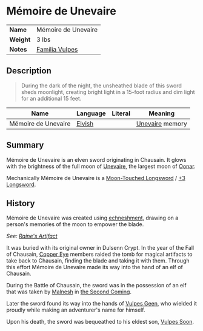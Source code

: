 # Mémoire de Unevaire

|||
| --- | --- |
| **Name** | Mémoire de Unevaire | item.2
| **Weight** | 3 lbs |
| **Notes** | [Familia Vulpes](../../../organisations/familia-vulpes.md) |

## Description

> During the dark of the night, the unsheathed blade of this sword sheds moonlight, creating bright light in a 15-foot radius and dim light for an additional 15 feet.

| Name | Language | Literal | Meaning | 
| --- | --- | --- | --- |
| Mémoire de Unevaire | [Elvish](../../../languages/elvish.md) || [Unevaire](../../../celestial-objects/unevaire.md) memory |

## Summary

Mémoire de Unevaire is an elven sword originating in Chausain. It glows with the brightness of the full moon of [Unevaire](../../../celestial-objects/unevaire.md), the largest moon of [Oonar](../../../celestial-objects/oonar.md).

Mechanically Mémoire de Unevaire is a [Moon-Touched Longsword](https://www.dndbeyond.com/magic-items/moon-touched-sword-longsword) / [+3 Longsword](https://www.dndbeyond.com/magic-items/longsword-3).

## History

Mémoire de Unevaire was created using [echneshment](../../../mechanics/magic/echneshment.md), drawing on a person's memories of the moon to empower the blade.

*See: [Raine's Artifact](../../../campaigns/O2-raines-artifact.md)*

It was buried with its original owner in Dulsenn Crypt. In the year of the Fall of Chausain, [Copper Eye](../../../organisations/copper-eye.md) members raided the tomb for magical artifacts to take back to Chausain, finding the blade and taking it with them. Through this effort Mémoire de Unevaire made its way into the hand of an elf of Chausain.

During the Battle of Chausain, the sword was in the possession of an elf that was taken by [Malnesh](../../../gods/deities/malnesh.md) in [the Second Coming](../../../history/events/the-second-coming.md).

Later the sword found its way into the hands of [Vulpes Geen](../../../characters/vulpes-geen.md), who wielded it proudly while making an adventurer's name for himself.

Upon his death, the sword was bequeathed to his eldest son, [Vulpes Soon](../../../characters/vulpes-soon.md).
